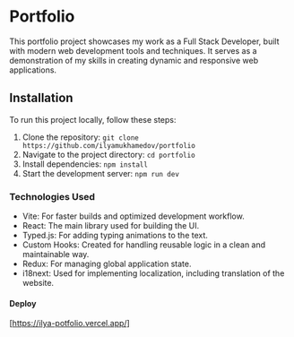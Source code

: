 # Portfolio

This portfolio project showcases my work as a Full Stack Developer, built with modern web development tools and techniques. It serves as a demonstration of my skills in creating dynamic and responsive web applications.

## Installation

To run this project locally, follow these steps:

1. Clone the repository: `git clone https://github.com/ilyamukhamedov/portfolio`
2. Navigate to the project directory: `cd portfolio`
3. Install dependencies: `npm install`
4. Start the development server: `npm run dev`

### Technologies Used

- Vite: For faster builds and optimized development workflow.
- React: The main library used for building the UI.
- Typed.js: For adding typing animations to the text.
- Custom Hooks: Created for handling reusable logic in a clean and maintainable way.
- Redux: For managing global application state.
- i18next: Used for implementing localization, including translation of the website.

#### Deploy

[https://ilya-potfolio.vercel.app/]
